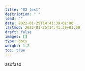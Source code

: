 ```yaml
---
title: "02 test"
description: " "
lead: ""
date: 2022-01-25T14:41:39+01:00
lastmod: 2022-01-25T14:41:39+01:00
draft: false
images: []
type: docs
weight: 1.2
toc: true
---
```



asdfasd